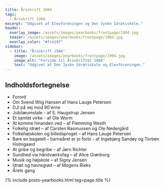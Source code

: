 ```yaml
---
title: Årsskrift 1984
tags:
  - Årsskrift 1984
excerpt: "Udgivet af Elevforeningen og Den Jyske Idrætsskole."
header:
  overlay_image: /assets/images/yearbooks/frontpage/1984.jpg
  teaser: /assets/images/yearbooks/frontpage/1984.jpg
  overlay_color: "#fce197"
sidebar:
  - title: "Årsskrift 1984"
    image: /assets/images/yearbooks/frontpage/1984.jpg
    image_alt: "Forside til Årsskriftet 1984"
    text: "Udgivet af Den Jyske Idrætsskole og Elevforeningen."
---
```


## Indholdsfortegnelse

- Forord
- Om Svend Wiig Hansen af Hans Lauge Petersen 
- DJl på vej mod 90'erne 
- Jubilæumstale - af S. Haugstrup Jensen
- Et samlet virke - af Ole Worm
- At komme hinanden ved – af Flemming Westh
- Folkelig idræt – af Carsten Rasmussen og Ole Nedergård 
- Folkehøjskolen og billedsproget – af Hans Lauge Petersen 
- Bare en bagatell – barneåret er jo forbi - af Ingebjørg Sandøy og Torben Holmgaard
- At gribe og begribe – af Jørn Richter
- Sundhed via håndværksfag – af Alice Grønborg 
- Musik og højskole – af Signy Jensen
- Idræt og havregrød – af Mogens Rieks
- Årets gang

{% include posts-yearbooks.html tag=page.title %}
